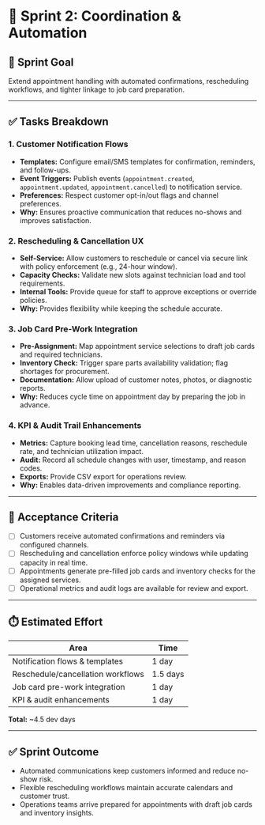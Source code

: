 # 🚀 Sprint 2: Coordination & Automation

## 🎯 Sprint Goal
Extend appointment handling with automated confirmations, rescheduling workflows, and tighter linkage to job card preparation.

---

## ✅ Tasks Breakdown

### 1. Customer Notification Flows
- **Templates:** Configure email/SMS templates for confirmation, reminders, and follow-ups.
- **Event Triggers:** Publish events (`appointment.created`, `appointment.updated`, `appointment.cancelled`) to notification service.
- **Preferences:** Respect customer opt-in/out flags and channel preferences.
- **Why:** Ensures proactive communication that reduces no-shows and improves satisfaction.

### 2. Rescheduling & Cancellation UX
- **Self-Service:** Allow customers to reschedule or cancel via secure link with policy enforcement (e.g., 24-hour window).
- **Capacity Checks:** Validate new slots against technician load and tool requirements.
- **Internal Tools:** Provide queue for staff to approve exceptions or override policies.
- **Why:** Provides flexibility while keeping the schedule accurate.

### 3. Job Card Pre-Work Integration
- **Pre-Assignment:** Map appointment service selections to draft job cards and required technicians.
- **Inventory Check:** Trigger spare parts availability validation; flag shortages for procurement.
- **Documentation:** Allow upload of customer notes, photos, or diagnostic reports.
- **Why:** Reduces cycle time on appointment day by preparing the job in advance.

### 4. KPI & Audit Trail Enhancements
- **Metrics:** Capture booking lead time, cancellation reasons, reschedule rate, and technician utilization impact.
- **Audit:** Record all schedule changes with user, timestamp, and reason codes.
- **Exports:** Provide CSV export for operations review.
- **Why:** Enables data-driven improvements and compliance reporting.

---

## 📌 Acceptance Criteria
- [ ] Customers receive automated confirmations and reminders via configured channels.
- [ ] Rescheduling and cancellation enforce policy windows while updating capacity in real time.
- [ ] Appointments generate pre-filled job cards and inventory checks for the assigned services.
- [ ] Operational metrics and audit logs are available for review and export.

---

## ⏱️ Estimated Effort
| Area | Time |
|------|------|
| Notification flows & templates | 1 day |
| Reschedule/cancellation workflows | 1.5 days |
| Job card pre-work integration | 1 day |
| KPI & audit enhancements | 1 day |

**Total:** ~4.5 dev days

---

## ✅ Sprint Outcome
- Automated communications keep customers informed and reduce no-show risk.
- Flexible rescheduling workflows maintain accurate calendars and customer trust.
- Operations teams arrive prepared for appointments with draft job cards and inventory insights.

